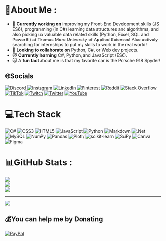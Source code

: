 # 💫About Me :
- 🔭 **Currently working on** improving my Front-End Development skills (JS ES6), programming (in C#) learning data structures and algorithms, and also picking up valuable data related skills (Python, Excel, SQL and PowerBI) at Thomas More University of Applied Sciences! Also actively searching for internships to put my skills to work in the real world!
- 🤝 **Looking to collaborate on** Python, C#, or Web dev projects.
- 😼 **Currently learning** C#, Python, and JavaScript (ES6).
- 🙀 A **fun fact** about me is that my favorite car is the Porsche 918 Spyder! 

## 🌐Socials
[![Discord](https://img.shields.io/badge/Discord-%237289DA.svg?logo=discord&logoColor=white)](https://discord.gg/2yhdjQbe) [![Instagram](https://img.shields.io/badge/Instagram-%23E4405F.svg?logo=Instagram&logoColor=white)](https://instagram.com/l.egelf) [![LinkedIn](https://img.shields.io/badge/LinkedIn-%230077B5.svg?logo=linkedin&logoColor=white)](https://linkedin.com/in/aryan-shah-752364295) [![Pinterest](https://img.shields.io/badge/Pinterest-%23E60023.svg?logo=Pinterest&logoColor=white)](https://pinterest.com/legelfff) [![Reddit](https://img.shields.io/badge/Reddit-%23FF4500.svg?logo=Reddit&logoColor=white)](https://reddit.com/user/legelff) [![Stack Overflow](https://img.shields.io/badge/-Stackoverflow-FE7A16?logo=stack-overflow&logoColor=white)](https://stackoverflow.com/users/23730090) [![TikTok](https://img.shields.io/badge/TikTok-%23000000.svg?logo=TikTok&logoColor=white)](https://tiktok.com/@legelff) [![Twitch](https://img.shields.io/badge/Twitch-%239146FF.svg?logo=Twitch&logoColor=white)](https://twitch.tv/ll_egend) [![Twitter](https://img.shields.io/badge/Twitter-%231DA1F2.svg?logo=Twitter&logoColor=white)](https://twitter.com/legelff) [![YouTube](https://img.shields.io/badge/YouTube-%23FF0000.svg?logo=YouTube&logoColor=white)](https://www.youtube.com/@legelf) 

# 💻Tech Stack
![C#](https://img.shields.io/badge/c%23-%23239120.svg?style=for-the-badge&logo=c-sharp&logoColor=white) ![CSS3](https://img.shields.io/badge/css3-%231572B6.svg?style=for-the-badge&logo=css3&logoColor=white) ![HTML5](https://img.shields.io/badge/html5-%23E34F26.svg?style=for-the-badge&logo=html5&logoColor=white) ![JavaScript](https://img.shields.io/badge/javascript-%23323330.svg?style=for-the-badge&logo=javascript&logoColor=%23F7DF1E) ![Python](https://img.shields.io/badge/python-3670A0?style=for-the-badge&logo=python&logoColor=ffdd54) ![Markdown](https://img.shields.io/badge/markdown-%23000000.svg?style=for-the-badge&logo=markdown&logoColor=white) ![.Net](https://img.shields.io/badge/.NET-5C2D91?style=for-the-badge&logo=.net&logoColor=white) ![MySQL](https://img.shields.io/badge/mysql-%2300f.svg?style=for-the-badge&logo=mysql&logoColor=white) ![NumPy](https://img.shields.io/badge/numpy-%23013243.svg?style=for-the-badge&logo=numpy&logoColor=white) ![Pandas](https://img.shields.io/badge/pandas-%23150458.svg?style=for-the-badge&logo=pandas&logoColor=white) ![Plotly](https://img.shields.io/badge/Plotly-%233F4F75.svg?style=for-the-badge&logo=plotly&logoColor=white) ![scikit-learn](https://img.shields.io/badge/scikit--learn-%23F7931E.svg?style=for-the-badge&logo=scikit-learn&logoColor=white) ![SciPy](https://img.shields.io/badge/SciPy-%230C55A5.svg?style=for-the-badge&logo=scipy&logoColor=%white) ![Canva](https://img.shields.io/badge/Canva-%2300C4CC.svg?style=for-the-badge&logo=Canva&logoColor=white) 	![Figma](https://img.shields.io/badge/figma-%23F24E1E.svg?style=for-the-badge&logo=figma&logoColor=white)
# 📊GitHub Stats :
![](https://github-readme-stats.vercel.app/api?username=legelff&theme=midnight-purple&hide_border=false&include_all_commits=true&count_private=true)<br/>
![](https://github-readme-streak-stats.herokuapp.com/?user=legelff&theme=midnight-purple&hide_border=false)<br/>
![](https://github-readme-stats.vercel.app/api/top-langs/?username=legelff&theme=midnight-purple&hide_border=false&include_all_commits=true&count_private=true&layout=compact)

---
[![](https://visitcount.itsvg.in/api?id=legelff&icon=6&color=1)](https://visitcount.itsvg.in)

  ## 💰You can help me by Donating
  [![PayPal](https://img.shields.io/badge/PayPal-00457C?style=for-the-badge&logo=paypal&logoColor=white)](https://paypal.me/llegelf) 
